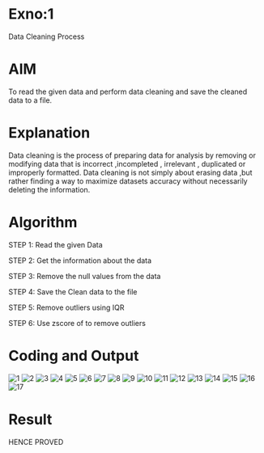 # Exno:1
Data Cleaning Process

# AIM
To read the given data and perform data cleaning and save the cleaned data to a file.

# Explanation
Data cleaning is the process of preparing data for analysis by removing or modifying data that is incorrect ,incompleted , irrelevant , duplicated or improperly formatted. Data cleaning is not simply about erasing data ,but rather finding a way to maximize datasets accuracy without necessarily deleting the information.

# Algorithm
STEP 1: Read the given Data

STEP 2: Get the information about the data

STEP 3: Remove the null values from the data

STEP 4: Save the Clean data to the file

STEP 5: Remove outliers using IQR

STEP 6: Use zscore of to remove outliers

# Coding and Output
![1](https://github.com/user-attachments/assets/8c812593-0dca-4660-80e9-145c07bb605b)
![2](https://github.com/user-attachments/assets/2cce1431-9cce-4b1b-9e1e-f709484289cf)
![3](https://github.com/user-attachments/assets/d19d4c81-8e3e-4203-95b8-36434052955c)
![4](https://github.com/user-attachments/assets/e71cf9cb-3fba-49bb-8a9e-568ace7c54b1)
![5](https://github.com/user-attachments/assets/cfa3e642-4c32-40c1-b780-e384264ab097)
![6](https://github.com/user-attachments/assets/8b28ae3b-81fd-471f-85f1-4a4aefc0fc28)
![7](https://github.com/user-attachments/assets/f6e2d46a-5dc4-4cd9-83cf-bff689ffa2f3)
![8](https://github.com/user-attachments/assets/a7a77b87-591a-419a-ba76-90216969c8f2)
![9](https://github.com/user-attachments/assets/d8b1665d-771c-41cf-8fb5-74658fe85ccf)
![10](https://github.com/user-attachments/assets/b6cb0d66-57f9-41ab-8ce7-e423381aeae1)
![11](https://github.com/user-attachments/assets/7853c259-00f5-4e5d-89c2-4a6c83baaaf2)
![12](https://github.com/user-attachments/assets/9ab4618c-3dfd-436e-8028-ee1f329aa38b)
![13](https://github.com/user-attachments/assets/63a05171-f65a-4ace-bce9-67f29004f935)
![14](https://github.com/user-attachments/assets/6f1cf8bd-8719-4b93-9bb0-c522da66af33)
![15](https://github.com/user-attachments/assets/a2cc07f2-5a65-4eba-8f0f-71d6812c9198)
![16](https://github.com/user-attachments/assets/153de797-20f4-4040-a5e1-f1370f87ad18)
![17](https://github.com/user-attachments/assets/200d1ff8-d96f-4464-9293-115dc535b134)


# Result
HENCE PROVED
